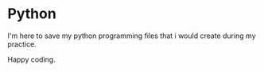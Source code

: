# Python

I'm here to save my python programming files
that i would create during my practice.

Happy coding.
